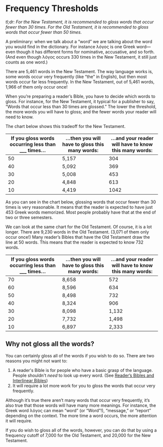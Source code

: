 # Frequency Thresholds
*tl;dr: For the New Testament, it is recommended to gloss words that occur fewer than 30 times. For the Old Testament, it is recommended to gloss words that occur fewer than 50 times.*

A preliminary: when we talk about a “word” we are talking about the word you would find in the dictionary. For instance λόγος is one Greek word—even though it has different forms for nominative, accusative, and so forth. (And even though λόγος occurs 330 times in the New Testament, it still just counts as one word.)

There are 5,461 words in the New Testament. The way language works is, some words occur very frequently (like “the” in English), but then most words occur far less frequently. In the New Testament, out of 5,461 words, 1,966 of them only occur once!

When you’re preparing a reader’s Bible, you have to decide which words to gloss. For instance, for the New Testament, it typical for a publisher to say, “Words that occur less than 30 times are glossed.” The lower the threshold, the more words you will have to gloss; and the fewer words your reader will need to know.

The chart below shows this tradeoff for the New Testament.

| If you gloss words occurring less than ___ times… | …then you will have to gloss this many words: | …and your reader will have to know this many words: |
|---------------------------------------------------|----------------------------------------------|---------------------------------------------------|
| 50                                                | 5,157                                         | 304                                               |
| 40                                                | 5,092                                         | 369                                               |
| 30                                                | 5,008                                         | 453                                               |
| 20                                                | 4,848                                         | 613                                               |
| 10                                                | 4,419                                         | 1042                                              |

As you can see in the chart below, glossing words that occur fewer than 30 times is very reasonable. It means that the reader is expected to have just 453 Greek words memorized. Most people probably have that at the end of two or three semesters.

We can look at the same chart for the Old Testament. Of course, it is a lot longer. There are 9,230 words in the Old Testament. (3,071 of them only occur once!) Many reader’s Bibles that have the Old Testament draw the line at 50 words. This means that the reader is expected to know 732 words.

| If you gloss words occurring less than ___ times… | …then you will have to gloss this many words: | …and your reader will have to know this many words: |
|---------------------------------------------------|----------------------------------------------|---------------------------------------------------|
| 70                                                | 8,658                                         | 572                                               |
| 60                                                | 8,596                                         | 634                                               |
| 50                                                | 8,498                                         | 732                                               |
| 40                                                | 8,324                                         | 906                                               |
| 30                                                | 8,098                                         | 1,132                                              |
| 20                                                | 7,732                                         | 1,498                                              |
| 10                                                | 6,897                                         | 2,333                                              |

## Why not gloss all the words?
You can certainly gloss all of the words if you wish to do so. There are two reasons you might not want to:

1. A reader's Bible is for people who have a basic grasp of the language. People shouldn't *need* to look up every word. (See [Reader’s Bibles and Interlinear Bibles](readersbibles.md))
2. It will require a lot more work for you to gloss the words that occur very frequently.

Although it’s true there aren’t many words that occur very frequently, it’s also true that those words will have many more meanings. For instance, the Greek word λόγος can mean “word” (or “Word”!), “message,” or “report” depending on the context. The more time a word occurs, the more attention it will require.

If you do wish to gloss all of the words, however, you can do that by using a frequency cutoff of 7,000 for the Old Testament, and 20,000 for the New Testament.